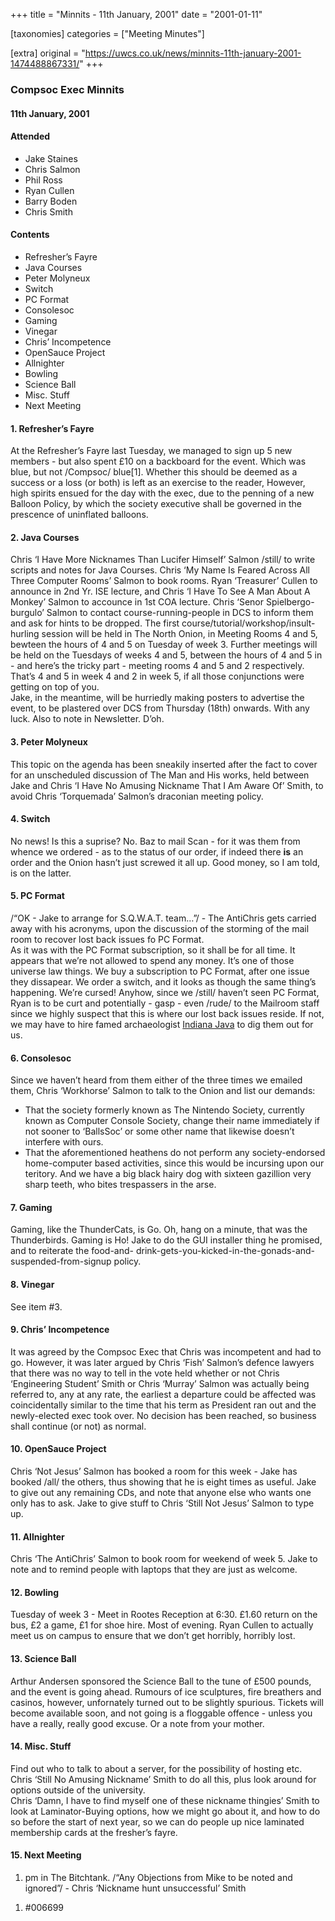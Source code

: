 +++
title = "Minnits - 11th January, 2001"
date = "2001-01-11"

[taxonomies]
categories = ["Meeting Minutes"]

[extra]
original = "https://uwcs.co.uk/news/minnits-11th-january-2001-1474488867331/"
+++

### Compsoc Exec Minnits

#### 11th January, 2001

#### Attended

  - Jake Staines
  - Chris Salmon
  - Phil Ross
  - Ryan Cullen
  - Barry Boden
  - Chris Smith

#### Contents

  - Refresher’s Fayre
  - Java Courses
  - Peter Molyneux
  - Switch
  - PC Format
  - Consolesoc
  - Gaming
  - Vinegar
  - Chris’ Incompetence
  - OpenSauce Project
  - Allnighter
  - Bowling
  - Science Ball
  - Misc. Stuff
  - Next Meeting

#### 1\. Refresher’s Fayre

At the Refresher’s Fayre last Tuesday, we managed to sign up 5 new members - but also spent £10 on a backboard for the event. Which was blue, but not /Compsoc/ blue\[1\]. Whether this should be deemed as a success or a loss (or both) is left as an exercise to the reader, However, high spirits ensued for the day with the exec, due to the penning of a new Balloon Policy, by which the society executive shall be governed in the prescence of uninflated balloons.

#### 2\. Java Courses

Chris ‘I Have More Nicknames Than Lucifer Himself’ Salmon /still/ to write scripts and notes for Java Courses. Chris ‘My Name Is Feared Across All Three Computer Rooms’ Salmon to book rooms. Ryan ‘Treasurer’ Cullen to announce in 2nd Yr. ISE lecture, and Chris ‘I Have To See A Man About A Monkey’ Salmon to accounce in 1st COA lecture. Chris ‘Senor Spielbergo-burgulo’ Salmon to contact course-running-people in DCS to inform them and ask for hints to be dropped. The first course/tutorial/workshop/insult-hurling session will be held in The North Onion, in Meeting Rooms 4 and 5, bewteen the hours of 4 and 5 on Tuesday of week 3. Further meetings will be held on the Tuesdays of weeks 4 and 5, between the hours of 4 and 5 in - and here’s the tricky part - meeting rooms 4 and 5 and 2 respectively. That’s 4 and 5 in week 4 and 2 in week 5, if all those conjunctions were getting on top of you.  
Jake, in the meantime, will be hurriedly making posters to advertise the event, to be plastered over DCS from Thursday (18th) onwards. With any luck. Also to note in Newsletter. D’oh.

#### 3\. Peter Molyneux

This topic on the agenda has been sneakily inserted after the fact to cover for an unscheduled discussion of The Man and His works, held between Jake and Chris ‘I Have No Amusing Nickname That I Am Aware Of’ Smith, to avoid Chris ‘Torquemada’ Salmon’s draconian meeting policy.

#### 4\. Switch

No news\! Is this a suprise? No. Baz to mail Scan - for it was them from whence we ordered - as to the status of our order, if indeed there **is** an order and the Onion hasn’t just screwed it all up. Good money, so I am told, is on the latter.

#### 5\. PC Format

/“OK - Jake to arrange for S.Q.W.A.T. team…”/ - The AntiChris gets carried away with his acronyms, upon the discussion of the storming of the mail room to recover lost back issues fo PC Format.  
As it was with the PC Format subscription, so it shall be for all time. It appears that we’re not allowed to spend any money. It’s one of those universe law things. We buy a subscription to PC Format, after one issue they dissapear. We order a switch, and it looks as though the same thing’s happening. We’re cursed\! Anyhow, since we /still/ haven’t seen PC Format, Ryan is to be curt and potentially - gasp - even /rude/ to the Mailroom staff since we highly suspect that this is where our lost back issues reside. If not, we may have to hire famed archaeologist [Indiana Java](http://www.geocities.com/siliconvalley/foothills/8436/indyjava/) to dig them out for us.

#### 6\. Consolesoc

Since we haven’t heard from them either of the three times we emailed them, Chris ‘Workhorse’ Salmon to talk to the Onion and list our demands:

  - That the society formerly known as The Nintendo Society, currently known as Computer Console Society, change their name immediately if not sooner to ‘BallsSoc’ or some other name that likewise doesn’t interfere with ours.
  - That the aforementioned heathens do not perform any society-endorsed home-computer based activities, since this would be incursing upon our teritory. And we have a big black hairy dog with sixteen gazillion very sharp teeth, who bites trespassers in the arse.

#### 7\. Gaming

Gaming, like the ThunderCats, is Go. Oh, hang on a minute, that was the Thunderbirds. Gaming is Ho\! Jake to do the GUI installer thing he promised, and to reiterate the food-and- drink-gets-you-kicked-in-the-gonads-and-suspended-from-signup policy.

#### 8\. Vinegar

See item \#3.

#### 9\. Chris’ Incompetence

It was agreed by the Compsoc Exec that Chris was incompetent and had to go. However, it was later argued by Chris ‘Fish’ Salmon’s defence lawyers that there was no way to tell in the vote held whether or not Chris ‘Engineering Student’ Smith or Chris ‘Murray’ Salmon was actually being referred to, any at any rate, the earliest a departure could be affected was coincidentally similar to the time that his term as President ran out and the newly-elected exec took over. No decision has been reached, so business shall continue (or not) as normal.

#### 10\. OpenSauce Project

Chris ‘Not Jesus’ Salmon has booked a room for this week - Jake has booked /all/ the others, thus showing that he is eight times as useful. Jake to give out any remaining CDs, and note that anyone else who wants one only has to ask. Jake to give stuff to Chris ‘Still Not Jesus’ Salmon to type up.

#### 11\. Allnighter

Chris ‘The AntiChris’ Salmon to book room for weekend of week 5. Jake to note and to remind people with laptops that they are just as welcome.

#### 12\. Bowling

Tuesday of week 3 - Meet in Rootes Reception at 6:30. £1.60 return on the bus, £2 a game, £1 for shoe hire. Most of evening. Ryan Cullen to actually meet us on campus to ensure that we don’t get horribly, horribly lost.

#### 13\. Science Ball

Arthur Andersen sponsored the Science Ball to the tune of £500 pounds, and the event is going ahead. Rumours of ice sculptures, fire breathers and casinos, however, unfornately turned out to be slightly spurious. Tickets will become available soon, and not going is a floggable offence - unless you have a really, really good excuse. Or a note from your mother.

#### 14\. Misc. Stuff

Find out who to talk to about a server, for the possibility of hosting etc. Chris ‘Still No Amusing Nickname’ Smith to do all this, plus look around for options outside of the university.  
Chris ‘Damn, I have to find myself one of these nickname thingies’ Smith to look at Laminator-Buying options, how we might go about it, and how to do so before the start of next year, so we can do people up nice laminated membership cards at the fresher’s fayre.

#### 15\. Next Meeting

1.  pm in The Bitchtank. /“Any Objections from Mike to be noted and ignored”/ - Chris ‘Nickname hunt unsuccessful’ Smith

<!-- end list -->

1.  \#006699
